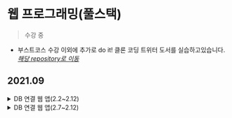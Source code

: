 # 웹 프로그래밍(풀스택)
> 수강 중
* 부스트코스 수강 이외에 추가로 do it! 클론 코딩 트위터 도서를 실습하고있습니다.<br>
*<a href="https://github.com/KimDahui42/nwitter">해당 repository로 이동</a>*
## 2021.09
<details>
<summary> DB 연결 웹 앱(2.2~2.12)</summary>
<div markdown="1">
	<ul>
		<li> [09.12.21] ~2.7 수강</li>
	</ul>
</div>
</details>
<details>
<summary> DB 연결 웹 앱(2.7~2.12)</summary>
<div markdown="1">
	<ul>
		<li>과제 B 시작 -> 자바스크립트 학습으로 변경했습니다(문법이 부족한 것 같아요) </li>
	</ul>
</div>
</details>
